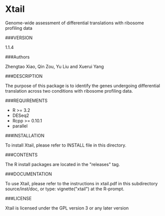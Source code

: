 # Xtail
Genome-wide assessment of differential translations with ribosome profiling data

###VERSION

1.1.4

###Authors

Zhengtao Xiao, Qin Zou, Yu Liu and Xuerui Yang

###DESCRIPTION

The purpose of this package is to identify the genes undergoing differential translation across two conditions with ribosome profiling data.
							
###REQUIREMENTS
* R >= 3.2
* DESeq2
* Rcpp >= 0.10.1
* parallel 

###INSTALLATION

To install Xtail, please refer to INSTALL file in this directory.

###CONTENTS

The R install packages are located in the "releases" tag.

###DOCUMENTATION

To use Xtail, please refer to the instructions in xtail.pdf in this subdirectory source/inst/doc,
or type: vignette("xtail") at the R-prompt.

###LICENSE

Xtail is licensed under the GPL version 3 or any later version










